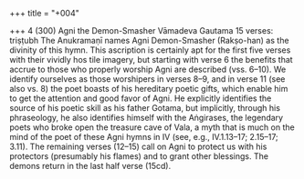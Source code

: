 +++
title = "+004"

+++
4 (300)
Agni the Demon-Smasher
Vāmadeva Gautama
15 verses: triṣṭubh
The Anukramaṇī names Agni Demon-Smasher (Rakṣo-han) as the divinity of this  hymn. This ascription is certainly apt for the first five verses with their vividly hos tile imagery, but starting with verse 6 the benefits that accrue to those who properly  worship Agni are described (vss. 6–10). We identify ourselves as those worshipers  in verses 8–9, and in verse 11 (see also vs. 8) the poet boasts of his hereditary poetic  gifts, which enable him to get the attention and good favor of Agni. He explicitly  identifies the source of his poetic skill as his father Gotama, but implicitly, through  his phraseology, he also identifies himself with the Aṅgirases, the legendary poets  who broke open the treasure cave of Vala, a myth that is much on the mind of the  poet of these Agni hymns in IV (see, e.g., IV.1.13–17; 2.15–17; 3.11). The remaining  verses (12–15) call on Agni to protect us with his protectors (presumably his flames)  and to grant other blessings. The demons return in the last half verse (15cd).